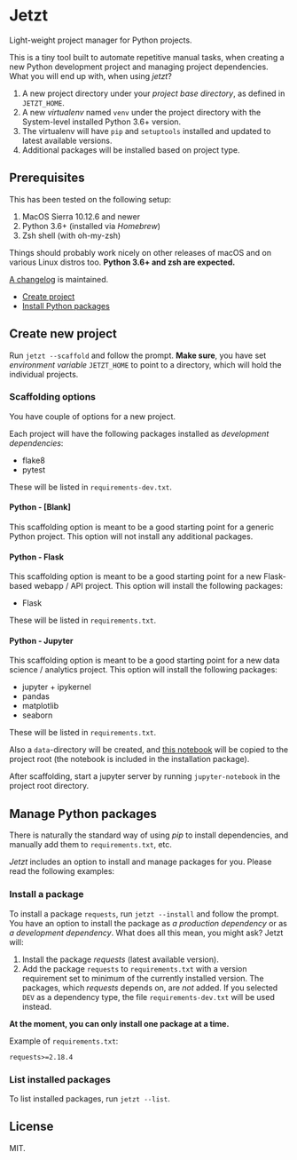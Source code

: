 # Jetzt

Light-weight project manager for Python projects.

This is a tiny tool built to automate repetitive manual tasks, when creating a new Python development project and managing project dependencies. What you will end up with, when using *jetzt*?

1. A new project directory under your *project base directory*, as defined in `JETZT_HOME`.
1. A new *virtualenv* named `venv` under the project directory with the System-level installed Python 3.6+ version.
1. The virtualenv will have `pip` and `setuptools` installed and updated to latest available versions.
1. Additional packages will be installed based on project type.

## Prerequisites

This has been tested on the following setup:

1. MacOS Sierra 10.12.6 and newer
1. Python 3.6+ (installed via *Homebrew*)
1. Zsh shell (with oh-my-zsh)

Things should probably work nicely on other releases of macOS and on various Linux distros too. **Python 3.6+ and zsh are expected.**

[A changelog](https://github.com/janikarh/jetzt/blob/master/CHANGELOG.md) is maintained.

- [Create project](#create-project)
- [Install Python packages](#install-python-packages)

## Create new project

Run `jetzt --scaffold` and follow the prompt. **Make sure**, you have set *environment variable* `JETZT_HOME` to point to a directory, which will hold the individual projects.

### Scaffolding options

You have couple of options for a new project.

Each project will have the following packages installed as *development dependencies*:

- flake8
- pytest

These will be listed in `requirements-dev.txt`.

#### Python - [Blank]

This scaffolding option is meant to be a good starting point for a generic Python project. This option will not install any additional packages.

#### Python - Flask

This scaffolding option is meant to be a good starting point for a new Flask-based webapp / API project. This option will install the following packages:

- Flask

These will be listed in `requirements.txt`.

#### Python - Jupyter

This scaffolding option is meant to be a good starting point for a new data science / analytics project. This option will install the following packages:

- jupyter + ipykernel
- pandas
- matplotlib
- seaborn

These will be listed in `requirements.txt`.

Also a `data`-directory will be created, and [this notebook](https://github.com/janikarh/jetzt/blob/master/jetzt/seeds/python_jupyter/starting-point.ipynb) will be copied to the project root (the notebook is included in the installation package).

After scaffolding, start a jupyter server by running `jupyter-notebook` in the project root directory.

## Manage Python packages

There is naturally the standard way of using *pip* to install dependencies, and manually add them to `requirements.txt`, etc.

*Jetzt* includes an option to install and manage packages for you. Please read the following examples:

### Install a package

To install a package `requests`, run `jetzt --install` and follow the prompt. You have an option to install the package as *a production dependency* or as *a development dependency*. What does all this mean, you might ask? Jetzt will:

1. Install the package *requests* (latest available version).
2. Add the package `requests` to `requirements.txt` with a version requirement set to minimum of the currently installed version. The packages, which *requests* depends on, are *not* added. If you selected `DEV` as a dependency type, the file `requirements-dev.txt` will be used instead.

**At the moment, you can only install one package at a time.**

Example of `requirements.txt`:

```
requests>=2.18.4
```

### List installed packages

To list installed packages, run `jetzt --list`.


## License

MIT.
